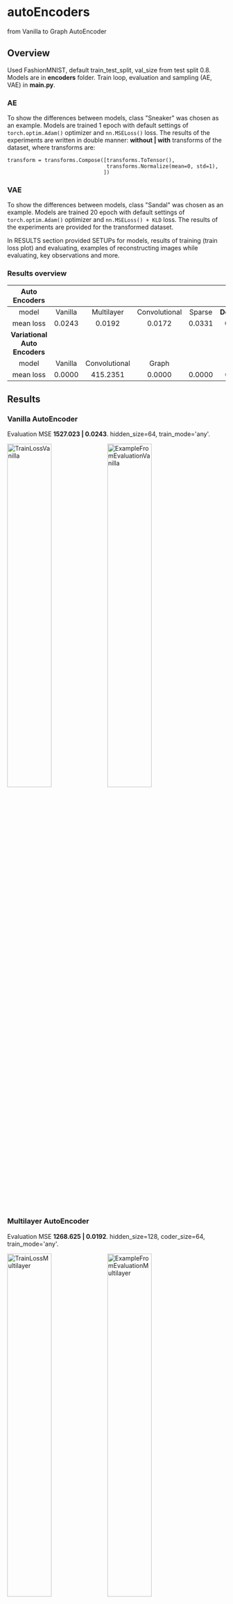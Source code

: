 # autoEncoders
from Vanilla to Graph AutoEncoder


## Overview

Used FashionMNIST, default train_test_split, val_size from test split 0.8. Models are in **encoders** folder. Train loop, evaluation and sampling (AE, VAE) in **main.py**. 
### AE
To show the differences between models, class "Sneaker" was chosen as an example. Models are trained 1 epoch with default settings of `torch.optim.Adam()` optimizer and `nn.MSELoss()` loss. The results of the experiments are written in double manner:
**without | with** transforms of the dataset, where transforms are: 
```
transform = transforms.Compose([transforms.ToTensor(),
                                transforms.Normalize(mean=0, std=1),
                               ])
```
### VAE
To show the differences between models, class "Sandal" was chosen as an example. Models are trained 20 epoch with default settings of `torch.optim.Adam()` optimizer and `nn.MSELoss() + KLD` loss. The results of the experiments are provided for the transformed dataset.

In RESULTS section provided SETUPs for models, results of training (train loss plot) and evaluating, examples of reconstructing images while evaluating, key observations and more. 

### Results overview 
|**Auto Encoders**||||||
|:---:    | :---:   |      :---:     |    :---:      |  :---: |      :---:    |
|model    | Vanilla |   Multilayer   | Convolutional | Sparse | **Denoising** |
|mean loss| 0.0243  |     0.0192     |     0.0172    | 0.0331 |   **0.0039**  |
|**Variational Auto Encoders**|
|model    | Vanilla | Convolutional |     Graph     |        |           |
|mean loss| 0.0000  |    415.2351   |     0.0000    | 0.0000 |   0.0000  |

## Results
### Vanilla AutoEncoder 
Evaluation MSE **1527.023 | 0.0243**. hidden_size=64, train_mode='any'.
<p float="left">
  <img
    src="https://github.com/dorochka8/autoEncoders/assets/97133490/06ce8c3d-42de-43f3-a083-01d978c5f5bf"
    title="TrainLossVanilla"
    style="display: inline-block; margin: 0 auto; width: 45%"
    align="center" 
    height=45%
  >
  <img
    src="https://github.com/dorochka8/autoEncoders/assets/97133490/3653c514-93ff-4f0c-b87c-3ecb034379f9"
    title="ExampleFromEvaluationVanilla"
    style="display: inline-block; margin: 0 auto; width: 45%"
    align="center" 
    height=45%
  >
</p>

### Multilayer AutoEncoder 
Evaluation MSE **1268.625 | 0.0192**. hidden_size=128, coder_size=64, train_mode='any'.
<p float="left">
  <img
    src="https://github.com/dorochka8/autoEncoders/assets/97133490/e2f3298f-1c64-483f-ae7b-42cc8f33134d"
    title="TrainLossMultilayer"
    style="display: inline-block; margin: 0 auto; width: 45%"
    align="center" 
    height=45%
  >
  <img
    src="https://github.com/dorochka8/autoEncoders/assets/97133490/fbbe7117-1df2-4019-8d2d-5a1d8dba3e51"
    title="ExampleFromEvaluationMultilayer"
    style="display: inline-block; margin: 0 auto; width: 45%"
    align="center" 
    height=45%
  >
</p>

### Convolutional AutoEncoder 
It was made quite simple. Used only `nn.Conv2d`, and `nn.MaxPool2d` and `nn.Upsample` for encoder and decoder respectively. 
Evaluation MSE **1369.393 | 0.0172**. input_size=1, train_mode='any'.
<p float="left">
  <img
    src="https://github.com/dorochka8/autoEncoders/assets/97133490/449b5f0a-e2ec-468c-aca0-570139adc7d9"
    title="TrainLossConvolutional"
    style="display: inline-block; margin: 0 auto; width: 45%"
    align="center" 
    height=45%
  >
  <img
    src="https://github.com/dorochka8/autoEncoders/assets/97133490/193d96e9-4d25-4c71-8683-97546114ec8d"
    title="ExampleFromEvaluationConvolutional"
    style="display: inline-block; margin: 0 auto; width: 45%"
    align="center" 
    height=45%
  >
</p>

### Sparse AutoEncoder 
Evaluation MSE **1457.481 | 0.0331**. l1_coef=10e-5, hidden_size=64, train_mode='sparse'.
<p float="left">
  <img
    src="https://github.com/dorochka8/autoEncoders/assets/97133490/00d58c3d-af4d-4c96-ba71-4a1ae3fe2daf"
    title="TrainLossSparse"
    style="display: inline-block; margin: 0 auto; width: 45%"
    align="center" 
    height=45%
  >
  <img
    src="https://github.com/dorochka8/autoEncoders/assets/97133490/159b02c1-afa1-4ed8-9579-8010937fcc88"
    title="ExampleFromEvaluationSparse"
    style="display: inline-block; margin: 0 auto; width: 45%"
    align="center" 
    height=45%
  >
</p>

### Denoising AutoEncoder 
Evaluation **MSE 270.227 | 0.0039**. input_size=1, train_mode='any'.
<p float="left">
  <img
    src="https://github.com/dorochka8/autoEncoders/assets/97133490/61df8dbc-66ab-4da1-8155-6fa79c44d406"
    title="TrainLossDenoising"
    style="display: inline-block; margin: 0 auto; width: 45%"
    align="center" 
    height=45%
  >
  <img
    src="https://github.com/dorochka8/autoEncoders/assets/97133490/5eb53285-76fe-42e8-95ee-fe4d24fa879a"
    title="ExampleFromEvaluationDenoising"
    style="display: inline-block; margin: 0 auto; width: 45%"
    align="center"
    height=45%
  >
</p>

### VariationalAutoEncoder 
Added KL divergence to the total loss (acc. to https://arxiv.org/pdf/1312.6114.pdf, p.10 *Gaussian Case*). 
```
  KLD = -0.5 * torch.sum(1 + log_var - mu.pow(2) - log_var.exp())
```
All the experiments were done on normalized data, and another train function for batched data. 
Evaluation **MSE 0.0000**. input_size=0, batch_size=000, hidden_size=00, epochs=20. 
Sampling from latent space: 
```
num_samplings = 1 
samples = model.sampling(num_samplings).detach().cpu()
for sample in samples:
  plt.imshow(sample.reshape(28, 28))
  plt.show()
  clear_output(wait=True)
```
RESULTS //////////

### Convolutional VariationalAutoEncoder 
Key observation: in encoder, when one convolves input, immediately increase the number of *out_channels* in the very first convolutional layer, to have better resuls. Doing *in_channels=1, out_channels=32* gives significantly better results, than gradually increasing number of channels *in_channels=1, out_channels=3*. Scheduler is not helping in here.\
Evaluation **MSE 415.2351**. input_size=1, batch_size=125, hidden_size=32, epochs=20. 
<p float="left">
  <img
    src="https://github.com/dorochka8/autoEncoders/assets/97133490/2a0b1512-cfb8-4477-b642-75a079748af3"
    title="TrainLossConvolutionalVAE"
    style="display: inline-block; margin: 0 auto; width: 45%"
    align="center" 
    height=45%
  >
  <img
    src="https://github.com/dorochka8/autoEncoders/assets/97133490/3fa6dc37-236f-4b25-ae65-7dfafb2bbf94"
    title="ExampleFromEvaluationConvolutionalVAE"
    style="display: inline-block; margin: 0 auto; width: 45%"
    align="center" 
    height=45%
  >
</p>
# Sampling from latent space: 
<p float="left">
  <img
    src="https://github.com/dorochka8/autoEncoders/assets/97133490/af156466-3d35-4bc7-8c96-c4949ee289ee"
    title="sample1ConvolutionalVAE"
    style="display: inline-block; margin: 0 auto; width: 15%"
    align="center" 
    height=15%
  >
  <img
    src="https://github.com/dorochka8/autoEncoders/assets/97133490/c4f4bffd-e135-4a9c-927c-7a5d8ca73610"
    title="sample2ConvolutionalVAE"
    style="display: inline-block; margin: 0 auto; width: 15%"
    align="center" 
    height=15%
  >
  <img
    src="https://github.com/dorochka8/autoEncoders/assets/97133490/4b794231-3a01-4de2-bede-4825d5ce664f"
    title="sample3ConvolutionalVAE"
    style="display: inline-block; margin: 0 auto; width: 15%"
    align="center" 
    height=15%
  >
  <img
    src="https://github.com/dorochka8/autoEncoders/assets/97133490/e1135d33-d2ce-4b4c-b551-758293f197a3"
    title="sample4ConvolutionalVAE"
    style="display: inline-block; margin: 0 auto; width: 15%"
    align="center" 
    height=15%
  >
  <img
    src="https://github.com/dorochka8/autoEncoders/assets/97133490/804d3103-6295-4710-a91a-8b6b19bd324e"
    title="sample5ConvolutionalVAE"
    style="display: inline-block; margin: 0 auto; width: 15%"
    align="center" 
    height=15%
  >
</p>

